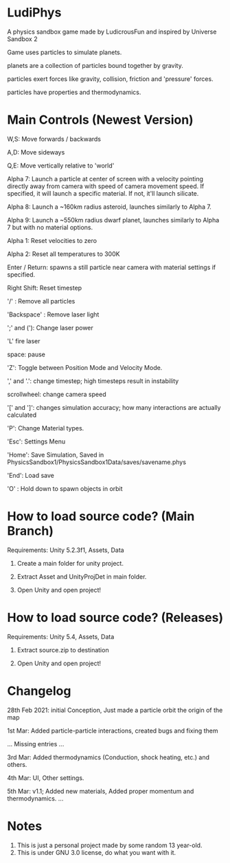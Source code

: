 # LudiPhys
A physics sandbox game made by LudicrousFun and inspired by Universe Sandbox 2

Game uses particles to simulate planets.

planets are a collection of particles bound together by gravity.

particles exert forces like gravity, collision, friction and 'pressure' forces.

particles have properties and thermodynamics.

# Main Controls (Newest Version)
W,S: Move forwards / backwards

A,D: Move sideways

Q,E: Move vertically relative to 'world'

Alpha 7: Launch a particle at center of screen with a velocity pointing directly away from camera with speed of camera movement speed. If specified, it will launch a specific material. If not, it'll launch silicate.

Alpha 8: Launch a ~160km radius asteroid, launches similarly to Alpha 7.

Alpha 9: Launch a ~550km radius dwarf planet, launches similarly to Alpha 7 but with no material options.

Alpha 1: Reset velocities to zero

Alpha 2: Reset all temperatures to 300K

Enter / Return: spawns a still particle near camera with material settings if specified.

Right Shift: Reset timestep

'/' : Remove all particles

'Backspace' : Remove laser light

';' and ('): Change laser power

'L' fire laser

space: pause

'Z': Toggle between Position Mode and Velocity Mode.

',' and '.': change timestep; high timesteps result in instability

scrollwheel: change camera speed

'[' and ']': changes simulation accuracy; how many interactions are actually calculated

'P': Change Material types.

'Esc': Settings Menu

'Home': Save Simulation, Saved in PhysicsSandbox1/PhysicsSandbox1Data/saves/savename.phys

'End': Load save

'O' : Hold down to spawn objects in orbit


# How to load source code? (Main Branch)

Requirements: Unity 5.2.3f1, Assets, Data

1) Create a main folder for unity project.

2) Extract Asset and UnityProjDet in main folder.

3) Open Unity and open project!


# How to load source code? (Releases)

Requirements: Unity 5.4, Assets, Data

1) Extract source.zip to destination

2) Open Unity and open project!


# Changelog

28th Feb 2021: initial Conception, Just made a particle orbit the origin of the map

1st Mar: Added particle-particle interactions, created bugs and fixing them

... Missing entries ...

3rd Mar: Added thermodynamics (Conduction, shock heating, etc.) and others.

4th Mar: UI, Other settings.

5th Mar: v1.1; Added new materials, Added proper momentum and thermodynamics. 
...

# Notes

1) This is just a personal project made by some random 13 year-old.
2) This is under GNU 3.0 license, do what you want with it.
